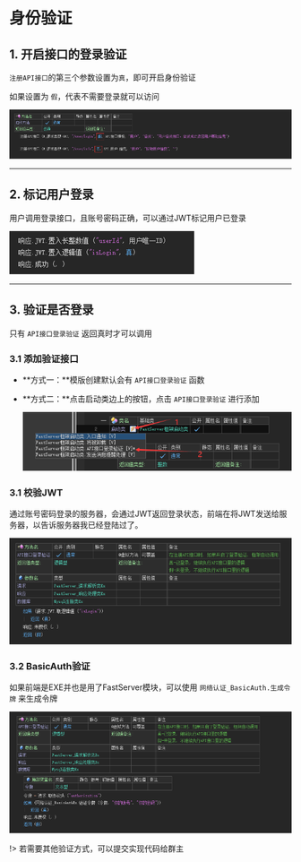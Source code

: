 # 身份验证

## 1. 开启接口的登录验证

`注册API接口`的第三个参数设置为`真`，即可开启身份验证

如果设置为 `假`，代表不需要登录就可以访问

![image-20231011130845887](身份验证.assets/image-20231011130845887.png)

---

## 2. 标记用户登录

用户调用登录接口，且账号密码正确，可以通过JWT标记用户已登录

![image-20231011130557359](身份验证.assets/image-20231011130557359.png)

---

## 3. 验证是否登录

只有 `API接口登录验证` 返回真时才可以调用

### 3.1 添加验证接口

- **方式一：**模版创建默认会有 `API接口登录验证` 函数

- **方式二：**点击启动类边上的按钮，点击 `API接口登录验证` 进行添加

  ![image-20231011131432510](身份验证.assets/image-20231011131432510.png)

### 3.1 校验JWT

通过账号密码登录的服务器，会通过JWT返回登录状态，前端在将JWT发送给服务器，以告诉服务器我已经登陆过了。

![image-20231011131639988](身份验证.assets/image-20231011131639988.png)

### 3.2 BasicAuth验证

如果前端是EXE并也是用了FastServer模块，可以使用 `网络认证_BasicAuth.生成令牌` 来生成令牌

![image-20231011132224453](身份验证.assets/image-20231011132224453.png)

!> 若需要其他验证方式，可以提交实现代码给群主